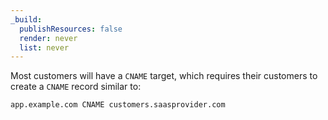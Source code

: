 ```yaml
---
_build:
  publishResources: false
  render: never
  list: never
---
```


Most customers will have a `CNAME` target, which requires their customers to create a `CNAME` record similar to:

```txt
app.example.com CNAME customers.saasprovider.com
```